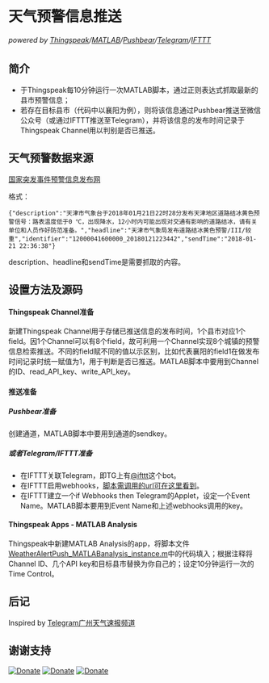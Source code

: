 # 天气预警信息推送

###### powered by [Thingspeak](https://thingspeak.com)/[MATLAB](https://www.mathworks.com/products/matlab.html)/[Pushbear](https://pushbear.ftqq.com/admin/)/[Telegram](https://telegram.org)/[IFTTT](https://ifttt.com)



## 简介

- 于Thingspeak每10分钟运行一次MATLAB脚本，通过正则表达式抓取最新的县市预警信息；
- 若存在目标县市（代码中以襄阳为例），则将该信息通过Pushbear推送至微信公众号（或通过IFTTT推送至Telegram），并将该信息的发布时间记录于Thingspeak Channel用以判别是否已推送。



## 天气预警数据来源

[国家突发事件预警信息发布网](http://www.12379.cn/data/alarm_list_all.html)

格式：

```{"description":"天津市气象台于2018年01月21日22时28分发布天津地区道路结冰黄色预警信号：路表温度低于0 ℃，出现降水，12小时内可能出现对交通有影响的道路结冰，请有关单位和人员作好防范准备。","headline":"天津市气象局发布道路结冰黄色预警/III/较重","identifier":"12000041600000_20180121223442","sendTime":"2018-01-21 22:36:38"}```

description、headline和sendTime是需要抓取的内容。

## 设置方法及源码

#### Thingspeak Channel准备

新建Thingspeak Channel用于存储已推送信息的发布时间，1个县市对应1个field。因1个Channel可以有8个field，故可利用一个Channel实现8个城镇的预警信息检索推送。不同的field赋不同的值以示区别，比如代表襄阳的field1在做发布时间记录时统一赋值为1，用于判断是否已推送。MATLAB脚本中要用到Channel的ID、read_API_key、write_API_key。

#### 推送准备

##### Pushbear准备

创建通道，MATLAB脚本中要用到通道的sendkey。

##### 或者Telegram/IFTTT准备

- 在IFTTT关联Telegram，即TG上有[@ifttt](https://t.me/ifttt)这个bot。
- 在IFTTT启用webhooks，[脚本需调用的url可在这里看到](https://ifttt.com/services/maker_webhooks/settings)。
- 在IFTTT建立一个if Webhooks then Telegram的Applet，设定一个Event Name。MATLAB脚本要用到Event Name和上述webhooks调用的key。

#### Thingspeak Apps - MATLAB Analysis

Thingspeak中新建MATLAB Analysis的app，将脚本文件[WeatherAlertPush_MATLABanalysis_instance.m](https://github.com/chouj/WeatherAlertPush/blob/master/WeatherAlertPush_MATLABanalysis_instance.m)中的代码填入；根据注释将Channel ID、几个API key和目标县市替换为你自己的；设定10分钟运行一次的Time Control。

## 后记

Inspired by [Telegram广州天气速报频道](https://t.me/cantonWeather)

## 谢谢支持
[![Donate](https://img.shields.io/badge/Donate-PayPal-green.svg)](https://www.paypal.me/Mesoscale)
[![Donate](https://img.shields.io/badge/Donate-WeChat-brightgreen.svg)](https://github.com/chouj/donate-page/blob/master/simple/images/WeChatQR.jpg?raw=true)
[![Donate](https://img.shields.io/badge/Donate-AliPay-blue.svg)](https://github.com/chouj/donate-page/blob/master/simple/images/AlipayQR.jpg?raw=true)
